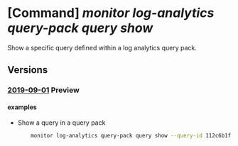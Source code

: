 # [Command] _monitor log-analytics query-pack query show_

Show a specific query defined within a log analytics query pack.

## Versions

### [2019-09-01](/Resources/mgmt-plane/L3N1YnNjcmlwdGlvbnMve30vcmVzb3VyY2Vncm91cHMve30vcHJvdmlkZXJzL21pY3Jvc29mdC5vcGVyYXRpb25hbGluc2lnaHRzL3F1ZXJ5cGFja3Mve30vcXVlcmllcy97fQ==/2019-09-01.xml) **Preview**

<!-- mgmt-plane /subscriptions/{}/resourcegroups/{}/providers/microsoft.operationalinsights/querypacks/{}/queries/{} 2019-09-01 -->

#### examples

- Show a query in a query pack
    ```bash
        monitor log-analytics query-pack query show --query-id 112c6b1f-5a86-4f01-a2d7-efb8e31f930f -g resourceGroup --query-pack-name queryPackName
    ```
